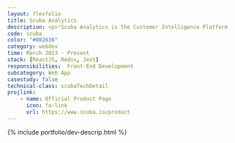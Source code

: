 ```yaml
---
layout: flexfolio
title: Scuba Analytics
description: <p>"Scuba Analytics is the Customer Intelligence Platform that unifies, activates, and empowers customer-obsessed teams to make fast data decisions."</p>
code: scuba
color: "#082636"
category: webdev
time: March 2023 - Present
stack: [ReactJS, Redux, Jest]
responsibilities:  Front-End Development
subcategory: Web App
casestudy: false
technical-class: scubaTechDetail
projlink:
    - name: Official Product Page
      icon: fa-link
      url: https://www.scuba.io/product
---
```


{% include portfolio/dev-descrip.html %}